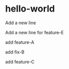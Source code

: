 # hello-world

Add a new line

Add a new line for feature-E

add feature-A

add fix-B

add feature-C

